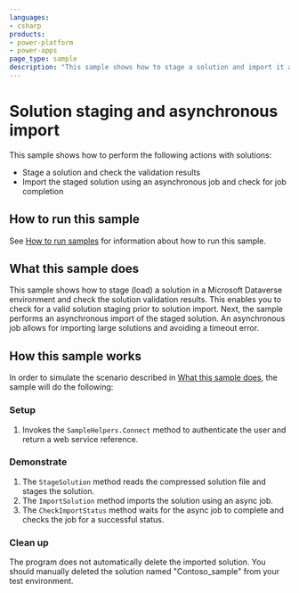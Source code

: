 ```yaml
---
languages:
- csharp
products:
- power-platform
- power-apps
page_type: sample
description: "This sample shows how to stage a solution and import it asynchronously into a Microsoft Dataverse environment. [SOAP]"
---
```


# Solution staging and asynchronous import

This sample shows how to perform the following actions with solutions:

- Stage a solution and check the validation results
- Import the staged solution using an asynchronous job and check for job completion

## How to run this sample

See [How to run samples](https://github.com/microsoft/PowerApps-Samples/blob/master/cds/README.md) for information about how to run this sample.

## What this sample does

This sample shows how to stage (load) a solution in a Microsoft Dataverse environment and check the solution validation results. This enables you to check for a valid solution staging prior to solution import. Next, the sample performs an asynchronous import of the staged solution. An asynchronous job allows for importing large solutions and avoiding a timeout error.

## How this sample works

In order to simulate the scenario described in [What this sample does](#what-this-sample-does), the sample will do the following:

### Setup

1. Invokes the `SampleHelpers.Connect` method to authenticate the user and return a web service reference. 

### Demonstrate

1. The `StageSolution` method reads the compressed solution file and stages the solution.
1. The `ImportSolution` method imports the solution using an async job.
1. The `CheckImportStatus` method waits for the async job to complete and checks the job for a successful status.

### Clean up

The program does not automatically delete the imported solution. You should manually deleted the solution named "Contoso_sample" from your test environment.
